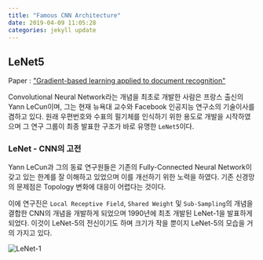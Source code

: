 ```yaml
---
title: "Famous CNN Architecture"
date: 2019-04-09 11:05:28
categories: jekyll update
---
```


## LeNet5
Paper : ["Gradient-based learning applied to document recognition"](http://yann.lecun.com/exdb/publis/pdf/lecun-01a.pdf)

Convolutional Neural Network라는 개념을 최초로 개발한 사람은 프랑스 출신의 Yann LeCun이며, 그는 현재 뉴욕대 교수와 Facebook 인공지능 연구소의 기술이사를 겸하고 있다. 
원래 우편번호와 수표의 필기체를 인식하기 위한 용도로 개발을 시작하였으며 그 연구 그룹이 최종 발표한 구조가 바로 유명한 `LeNet5`이다.

### LeNet - CNN의 고전
Yann LeCun과 그의 동료 연구원들은 기존의 Fully-Connected Neural Network이 갖고 있는 한계를 잘 이해하고 있었으며 이를 개선하기 위한 노력을 하였다.
기존 신경망의 문제점은 Topology 변화에 대응이 어렵다는 것이다.

이에 연구진은 `Local Receptive Field`, `Shared Weight` 및 `Sub-Sampling`의 개념을 결합한 CNN의 개념을 개발하게 되었으며 1990년에 최초 개발된 LeNet-1을 발표하게 되었다. 
이것이 LeNet-5의 전신이기도 하며 크기가 작을 뿐이지 LeNet-5의 모습을 거의 가지고 있다.

![LeNet-1](https://cdn-images-1.medium.com/max/1600/1*ge5OLutAT9_3fxt_sKTBGA.png)
